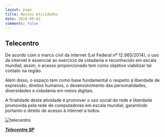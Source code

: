 ```yaml
---
layout: page
title: Nossas Atividades
date: 2018-09-02
comments: false
---
```


## Telecentro

De acordo com o marco civil da internet (Lei Federal nº 12.965/2014), o uso da internet é essencial ao exercício da cidadania e reconhecido em escala mundial, assim, o acesso proporcionado tem como objetivo viabilizar tal contato na região.

Além disso, o espaço tem como base fundamental o respeito à liberdade de expressão, direitos humanos, o desenvolvimento das personalidades, diversidades e cidadania em meios digitais.

A finalidade desta atividade é promover o uso social da rede e liberdade promovida pela rede de computadores em escala mundial, garantindo portanto o direito de acesso à internet a todos.

![telecentro](https://cdn.rawgit.com/arrudaRobson/moon/44b5eb99/assets/img/telecentro.jpeg)

**[*Telecentro SP*](https://www.prefeitura.sp.gov.br/cidade/secretarias/inovacao/inclusao_digital/index.php?p=246630)**
